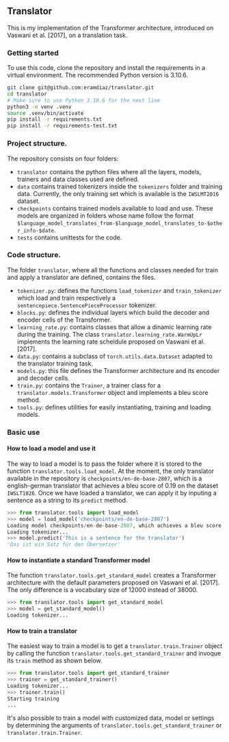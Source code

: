## Translator

This is my implementation of the Transformer architecture, introduced on Vaswani et al. [2017], on a translation task.

### Getting started

To use this code, clone the repository and install the requirements in a virtual environment. The recommended Python version is 3.10.6.

```bash
git clone git@github.com:eramdiaz/translator.git
cd translator
# Make sure to use Python 3.10.6 for the next line
python3 -m venv .venv
source .venv/bin/activate
pip install -r requirements.txt
pip install -r requirements-test.txt
```

### Project structure.

The repository consists on four folders: 
- `translator` contains the python files where all the layers, models, trainers and data classes used are defined.
- `data` contains trained tokenizers inside the `tokenizers` folder and training data. Currently, the only training set which is available is the `IWSLMT2016` dataset.
- `checkpoints` contains trained models available to load and use. These models are organized in folders whose name follow the format `$language_model_translates_from-$language_model_translates_to-$other_info-$date`.
- `tests` contains unittests for the code. 

### Code structure.

The folder `translator`, where all the functions and classes needed for train and apply a translator are defined, contains the files.
- `tokenizer.py`: defines the functions `load_tokenizer` and `train_tokenizer` which load and train respectively a `sentencepiece.SentencePieceProcessor` tokenizer.
- `blocks.py`: defines the individual layers which build the decoder and encoder cells of the Transformer.
- `learning_rate.py`: contains classes that allow a dinamic learning rate during the training. The class `translator.learning_rate.WarmUpLr` implements the learning rate scheldule proposed on Vaswani et al. [2017].
- `data.py`: contains a subclass of `torch.utils.data.Dataset` adapted to the translator training task.
- `models.py`: this file defines the Transformer architecture and its encoder and decoder cells.
- `train.py`: contains the `Trainer`, a trainer class for a `translator.models.Transformer` object and implements a bleu score method.
- `tools.py`: defines utilities for easily instantiating, training and loading models.

### Basic use

#### How to load a model and use it

The way to load a model is to pass the folder where it is stored to the function `translator.tools.load_model`. At the moment, the only translator available in the repository is `checkpoints/en-de-base-2807`, which is a english-german translator that achieves a bleu score of 0.19 on the dataset `IWSLT1026`. Once we have loaded a translator, we can apply it by inputing a sentence as a string to its `predict` method. 

```python
>>> from translator.tools import load_model
>>> model = load_model('checkpoints/en-de-base-2807')
Loading model checkpoints/en-de-base-2807, which achieves a bleu score of 0.1939 on IWSLT2016
Loading tokenizer...
>>> model.predict('This is a sentence for the translator')
'Das ist ein Satz für den Übersetzer'
```

#### How to instantiate a standard Transformer model

The function `translator.tools.get_standard_model` creates a Transformer architecture with the default parameters proposed on Vaswani et al. [2017]. The only difference is a vocabulary size of 12000 instead of 38000.

```python
>>> from translator.tools import get_standard_model
>>> model = get_standard_model()
Loading tokenizer...
```

#### How to train a translator

The easiest way to train a model is to get a `translator.train.Trainer` object by calling the function `translator.tools.get_standard_trainer` and invoque its `train` method as shown below.

```python
>>> from translator.tools import get_standard_trainer
>>> trainer = get_standard_trainer()
Loading tokenizer...
>>> trainer.train()
Starting training
...
```

It's also possible to train a model with customized data, model or settings by determining the arguments of `translator.tools.get_standard_trainer` or `translator.train.Trainer`.

